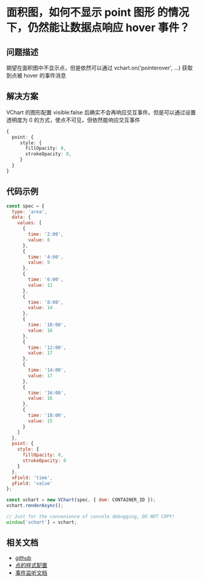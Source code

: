 # 面积图，如何不显示 point 图形 的情况下，仍然能让数据点响应 hover 事件？

## 问题描述

期望在面积图中不显示点，但是依然可以通过 vchart.on('pointerover', ...) 获取到点被 hover 的事件消息

## 解决方案

VChart 的图形配置 visible:false 后确实不会再响应交互事件。但是可以通过设置透明度为 0 的方式，使点不可见，但依然能响应交互事件

```ts
{
  point: {
     style: {
       fillOpacity: 0,
       strokeOpacity: 0,
     }
  }
}
```

## 代码示例

```javascript livedemo
const spec = {
  type: 'area',
  data: {
    values: [
      {
        time: '2:00',
        value: 8
      },
      {
        time: '4:00',
        value: 9
      },
      {
        time: '6:00',
        value: 11
      },
      {
        time: '8:00',
        value: 14
      },
      {
        time: '10:00',
        value: 16
      },
      {
        time: '12:00',
        value: 17
      },
      {
        time: '14:00',
        value: 17
      },
      {
        time: '16:00',
        value: 16
      },
      {
        time: '18:00',
        value: 15
      }
    ]
  },
  point: {
    style: {
      fillOpacity: 0,
      strokeOpacity: 0
    }
  },
  xField: 'time',
  yField: 'value'
};

const vchart = new VChart(spec, { dom: CONTAINER_ID });
vchart.renderAsync();

// Just for the convenience of console debugging, DO NOT COPY!
window['vchart'] = vchart;
```

## 相关文档

- [github](https://github.com/VisActor/VChart)
- [点的样式配置](https://www.visactor.io/vchart/option/areaChart#point.style.fillOpacity)
- [事件监听文档](https://www.visactor.io/vchart/api/API/event)
